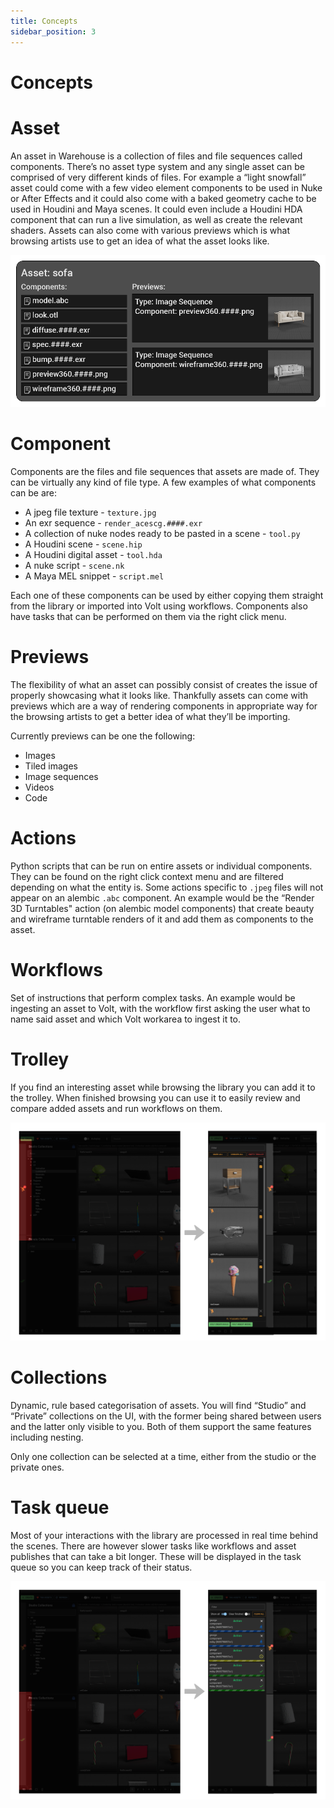 ```yaml
---
title: Concepts
sidebar_position: 3
---
```


# Concepts

# Asset
An asset in Warehouse is a collection of files and file sequences called components.
There’s no asset type system and any single asset can be comprised of very different kinds of files.
For example a “light snowfall” asset could come with a few video element components to be used in Nuke or After Effects and it could also come with a baked geometry cache to be used in Houdini and Maya scenes. It could even include a Houdini HDA component that can run a live simulation, as well as create the relevant shaders.
Assets can also come with various previews which is what browsing artists use to get an idea of what the asset looks like.

![asset](./assets/concepts_asset.png)

# Component
Components are the files and file sequences that assets are made of. They can be virtually any kind of file type. A few examples of what components can be are:

* A jpeg file texture - `texture.jpg`
* An exr sequence - `render_acescg.####.exr`
* A collection of nuke nodes ready to be pasted in a scene - `tool.py`
* A Houdini scene - `scene.hip`
* A Houdini digital asset - `tool.hda`
* A nuke script - `scene.nk`
* A Maya MEL snippet - `script.mel`

Each one of these components can be used by either copying them straight from the library or imported into Volt using workflows.
Components also have tasks that can be performed on them via the right click menu.

# Previews
The flexibility of what an asset can possibly consist of creates the issue of properly showcasing what it looks like. Thankfully assets can come with previews which are a way of rendering components in appropriate way for the browsing artists to get a better idea of what they’ll be importing.

Currently previews can be one the following:
* Images
* Tiled images
* Image sequences
* Videos
* Code
<!-- * 3D views -->

# Actions
Python scripts that can be run on entire assets or individual components. They can be found on the right click context menu and are filtered depending on what the entity is. Some actions specific to `.jpeg` files will not appear on an alembic `.abc` component. An example would be the “Render 3D Turntables" action (on alembic model components) that create beauty and wireframe turntable renders of it and add them as components to the asset.

# Workflows
Set of instructions that perform complex tasks. An example would be ingesting an asset to Volt, with the workflow first asking the user what to name said asset and which Volt workarea to ingest it to.

# Trolley
If you find an interesting asset while browsing the library you can add it to the trolley. When finished browsing you can use it to easily review and compare added assets and run workflows on them.

![trolley](.assets/../assets/concepts_trolley.png)

# Collections
Dynamic, rule based categorisation of assets. You will find “Studio” and “Private” collections on the UI, with the former being shared between users and the latter only visible to you. Both of them support the same features including nesting.

Only one collection can be selected at a time, either from the studio or the private ones.

# Task queue
Most of your interactions with the library are processed in real time behind the scenes. There are however slower tasks like workflows and asset publishes that can take a bit longer. These will be displayed in the task queue so you can keep track of their status.

![trolley](.assets/../assets/concepts_tasks.png)

<!-- # Web UI
Warehouse primary runs as a standalone app but you can also view it through a web browser at [URL coming soon]. This is a slightly stripped down version of the full app but can be loaded inside supported DCC or on any machine connected to the ETC network. -->
